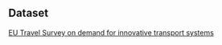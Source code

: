## Dataset
[EU Travel Survey on demand for innovative transport systems
](https://dataverse.harvard.edu/dataset.xhtml?persistentId=doi:10.7910/DVN/P82V9X)
